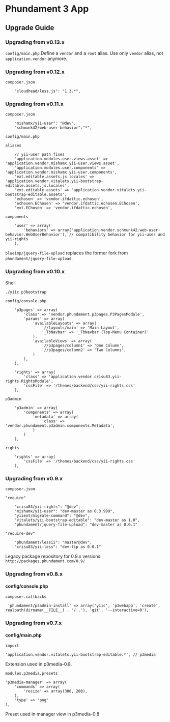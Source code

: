Phundament 3 App
================

Upgrade Guide
-------------

### Upgrading from v0.13.x

`config/main.php`
Define a `vendor` and a `root` alias.
Use only `vendor` alias, not `application.vendor` anymore.

### Upgrading from v0.12.x

`composer.json`

        "cloudhead/less.js": "1.3.*",

### Upgrading from v0.11.x

`composer.json`

        "mishamx/yii-user": "@dev",
        "schmunk42/web-user-behavior":"*",

`config/main.php`

`aliases`

        // yii-user path fixes
        'application.modules.user.views.asset' => 'application.vendor.mishamx.yii-user.views.asset',
        'application.modules.user.components' => 'application.vendor.mishamx.yii-user.components',
        'ext.editable.assets.js.locales' => 'application.vendor.vitalets.yii-bootstrap-editable.assets.js.locales',
        'ext.editable.assets' => 'application.vendor.vitalets.yii-bootstrap-editable.assets',
        'echosen' => 'vendor.ifdattic.echosen',
        'echosen.EChosen' => 'vendor.ifdattic.echosen.EChosen',
        'ext.EChosen' => 'vendor.ifdattic.echosen',

`components`

        'user' => array(
            'behaviors' => array('application.vendor.schmunk42.web-user-behavior.WebUserBehavior'), // compatibility behavior for yii-user and yii-rights
        ),

`blueimp/jquery-file-upload` replaces the former fork from `phundament/jquery-file-upload`.

### Upgrading from v0.10.x

Shell

`./yiic p3bootstrap`

`config/console.php`

        'p3pages' => array(
            'class' => 'vendor.phundament.p3pages.P3PagesModule',
            'params' => array(
                'availableLayouts' => array(
                    '//layouts/main' => 'Main Layout',
                    '_TbNavbar' => '_TbNavbar (Top-Menu Container)'
                ),
                'availableViews' => array(
                    '//p3pages/column1' => 'One Column',
                    '//p3pages/column2' => 'Two Columns',
                )
            ),
        ),

        'rights' => array(
            'class' => 'application.vendor.crisu83.yii-rights.RightsModule',
            'cssFile' => '/themes/backend/css/yii-rights.css'
        ),
        
`p3admin`

        'p3admin' => array(
            'components' => array(
                'metadata' => array(
                    'class' => 'vendor.phundament.p3admin.components.Metadata',
                )
            )
        ),
        
`rights`

        'rights' => array(
            'cssFile' => '/themes/backend/css/yii-rights.css'
        ),        

### Upgrading from v0.9.x

`composer.json`

`"require"`

        "crisu83/yii-rights": "@dev",
        "mishamx/yii-user": "dev-master as 0.3.999",
        "yiiext/migrate-command": "@dev",
        "vitalets/yii-bootstrap-editable": "dev-master as 1.0",
        "phundament/jquery-file-upload": "dev-master as 0.0.1"

`"require-dev"`

        "phundament/lessii": "master@dev",
        "crisu83/yii-less": "dev-tip as 0.0.1"        

Legacy package repository for 0.9.x versions: `http://packages.phundament.com/0.9/`


### Upgrading from v0.8.x

#### config/console.php

`composer.callbacks`

     'phundament/p3admin-install' => array('yiic', 'p3webapp', 'create', realpath(dirname(__FILE__) . '/..'), 'git', '--interactive=0'),
     
### Upgrading from v0.7.x

#### config/main.php

`import`
    
    'application.vendor.vitalets.yii-bootstrap-editable.*', // p3media

Extension used in p3media-0.8.

`modules.p3media.presets`

    'p3media-manager' => array(
        'commands' => array(
            'resize' => array(300, 200),
        ),
        'type' => 'png'
    ),

Preset used in manager view in p3media-0.8
